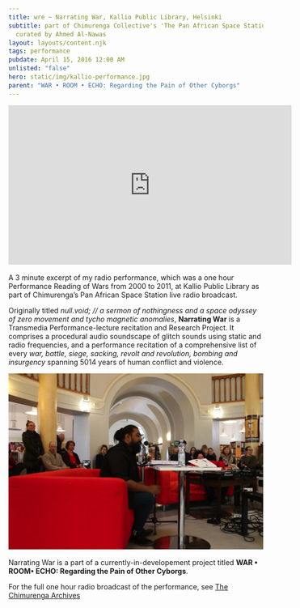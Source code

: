 ```yaml
---
title: wre ~ Narrating War, Kallio Public Library, Helsinki
subtitle: part of Chimurenga Collective's 'The Pan African Space Station',
  curated by Ahmed Al-Nawas
layout: layouts/content.njk
tags: performance
pubdate: April 15, 2016 12:00 AM
unlisted: "false"
hero: static/img/kallio-performance.jpg
parent: "WAR • ROOM • ECHO: Regarding the Pain of Other Cyborgs"
---
```

<iframe width="560" height="315"
src="https://www.youtube.com/embed/BOeLJNSI570" frameborder="0"
allow="autoplay; encrypted-media" allowfullscreen></iframe>

A 3 minute excerpt of my radio performance, which was a one hour Performance Reading of Wars from 2000 to 2011, at Kallio Public Library as part of Chimurenga’s Pan African Space Station live radio broadcast.

Originally titled *null.void; // a sermon of nothingness and a space odyssey of zero movement and tycho magnetic anomalies*, **Narrating War** is a Transmedia Performance-lecture recitation and Research Project. It comprises a procedural audio soundscape of glitch sounds using static and radio frequencies, and a performance recitation of a comprehensive list of every *war, battle, siege, sacking, revolt and revolution, bombing and insurgency* spanning 5014 years of human conflict and violence.

![performance view, Narrating War, 2016, Kallio Public Library, photo by Jernej Čuček Gerbec](/static/img/kallio-performance.jpg)

Narrating War is a part of a currently-in-developement project titled **WAR • ROOM• ECHO: Regarding the Pain of Other Cyborgs**.

For the full one hour radio broadcast of the performance, see [The Chimurenga Archives](http://panafricanspacestation.org.za/)